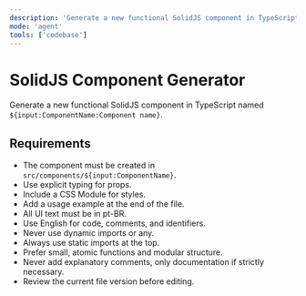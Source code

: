 ```yaml
---
description: 'Generate a new functional SolidJS component in TypeScript.'
mode: 'agent'
tools: ['codebase']
---
```


# SolidJS Component Generator

Generate a new functional SolidJS component in TypeScript named `${input:ComponentName:Component name}`.

## Requirements
- The component must be created in `src/components/${input:ComponentName}`.
- Use explicit typing for props.
- Include a CSS Module for styles.
- Add a usage example at the end of the file.
- All UI text must be in pt-BR.
- Use English for code, comments, and identifiers.
- Never use dynamic imports or any.
- Always use static imports at the top.
- Prefer small, atomic functions and modular structure.
- Never add explanatory comments, only documentation if strictly necessary.
- Review the current file version before editing.
